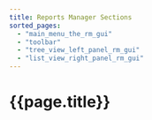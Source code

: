 ```yaml
---
title: Reports Manager Sections
sorted_pages:
  - "main_menu_the_rm_gui"
  - "toolbar"
  - "tree_view_left_panel_rm_gui"
  - "list_view_right_panel_rm_gui"
---
```

# {{page.title}}
